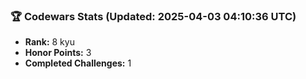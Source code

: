 ### 🏆 Codewars Stats (Updated: 2025-04-03 04:10:36 UTC)

- **Rank:** 8 kyu
- **Honor Points:** 3
- **Completed Challenges:** 1
